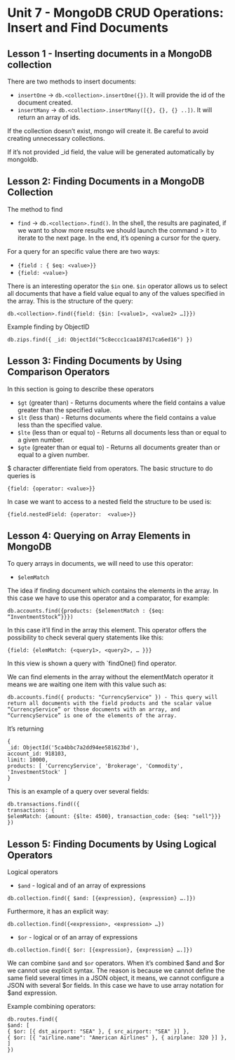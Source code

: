 # Unit 7 - MongoDB CRUD Operations: Insert and Find Documents

## Lesson 1 - Inserting documents in a MongoDB collection

There are two methods to insert documents:

* `insertOne` -> `db.<collection>.insertOne({})`. It will provide the id of the document created.
* `insertMany` -> `db.<collection>.insertMany([{}, {}, {} ..])`. It will return an array of ids.


If the collection doesn’t exist, mongo will create it. Be careful to avoid creating unnecessary collections.

If it’s not provided _id field, the value will be generated automatically by mongoldb.

## Lesson 2: Finding Documents in a MongoDB Collection

The method to find

* `find` -> `db.<collection>.find()`. In the shell, the results are paginated, if we want to show more results we should launch the command  > it to iterate to the next page. In the end, it’s opening a cursor for the query.

For a query for an specific value there are two ways:

* `{field : { $eq: <value>}}`
* `{field: <value>}`

There is an interesting operator the `$in` one. `$in` operator allows us to select all documents that have a field value equal to any of the values specified in the array. This is the structure of the query:

```mongodb-json
db.<collection>.find({field: {$in: [<value1>, <value2> …]}})
```

Example finding by ObjectID

```mongodb-json
db.zips.find({ _id: ObjectId("5c8eccc1caa187d17ca6ed16") })
```

## Lesson 3: Finding Documents by Using Comparison Operators

In this section is going to describe these operators

* `$gt` (greater than) - Returns documents where the field contains a value greater than the specified value.
* `$lt` (less than) - Returns documents where the field contains a value less than the specified value.
* `$lte` (less than or equal to) - Returns all documents less than or equal to a given number.
* `$gte` (greater than or equal to) - Returns all documents greater than or equal to a given number.


$ character differentiate field from operators. The basic structure to do queries is

```mongodb-json
{field: {operator: <value>}}
```

In case we want to access to a nested field the structure to be used is:

```mongodb-json
{field.nestedField: {operator: 	<value>}}
```

## Lesson 4: Querying on Array Elements in MongoDB


To query arrays in documents, we will need to use this operator:

* `$elemMatch`

The idea if finding document which contains the elements in the array. In this case we have to use this operator and a comparator, for example:

```mongodb-json
db.accounts.find({products: {$elementMatch : {$eq: “InventmentStock”}}})
```

In this case it’ll find in the array this element.
This operator offers the possibility to check several query statements like this:

```mongodb-json
{field: {elemMatch: {<query1>, <query2>, … }}}
```

In this view is shown a query with `findOne() find operator.

We can find elements in the array without the elementMatch operator it means we are waiting one item with this value such as:

```mongodb-json
db.accounts.find({ products: "CurrencyService" }) - This query will return all documents with the field products and the scalar value “CurrencyService” or those documents with an array, and “CurrencyService” is one of the elements of the array.
```

It’s returning

```mongodb-json
{
_id: ObjectId('5ca4bbc7a2dd94ee581623bd'),
account_id: 918103,
limit: 10000,
products: [ 'CurrencyService', 'Brokerage', 'Commodity', 'InvestmentStock' ]
}
```

This is an example of a query over several fields:

```mongodb-json
db.transactions.find(({
transactions: {
$elemMatch: {amount: {$lte: 4500}, transaction_code: {$eq: "sell"}}}
})
```

## Lesson 5: Finding Documents by Using Logical Operators

Logical operators

* `$and` - logical and of an array of expressions

```mongodb-json
db.collection.find({ $and: [{expression}, {expression} ….]})
```

Furthermore, it has an explicit way:

```mongodb-json
db.collection.find({<expression>, <expression> …})
```

* `$or` - logical or of an array of expressions

```mongodb-json
db.collection.find({ $or: [{expression}, {expression} ….]})
```

We can combine `$and` and `$or` operators. When it’s combined $and and $or we cannot use explicit syntax. The reason is because we cannot define the same field several times in a JSON object, it means, we cannot configure a JSON with several $or fields. In this case we have to use array notation for $and expression.

Example combining operators:

```mongodb-json
db.routes.find({
$and: [
{ $or: [{ dst_airport: "SEA" }, { src_airport: "SEA" }] },
{ $or: [{ "airline.name": "American Airlines" }, { airplane: 320 }] },
]
})
```
